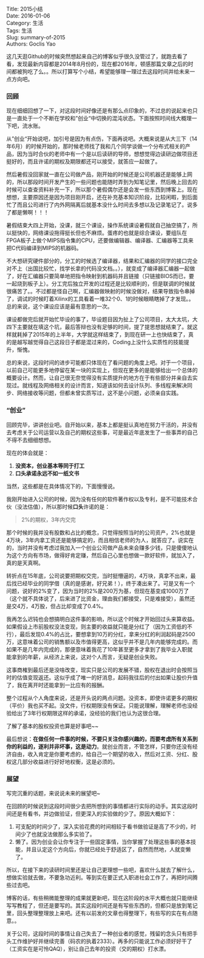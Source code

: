 Title: 2015小结  
Date: 2016-01-06  
Category: 生活  
Tags: 生活  
Slug: summary-of-2015  
Authors: Goclis Yao  

这几天逛Github的时候突然想起来自己的博客似乎很久没管过了，就跑去看了看，发现最新内容都是2014年8月份的，现在都2016年，顿感那篇文章之后的时间都被狗吃了么。。所以打算写个小结，希望能够理一理过去这段时间并给未来一点方向吧。

### 回顾
现在细细回想了一下，对这段时间好像还是有那么点印象的，不过总的说起来也只是一直处于一个不断在学校和”创业“中切换的混沌状态。下面按照时间线大概理一下吧，流水账。

从”创业“开始说吧，加引号是因为有点伤，下面再说吧。大概来说是从大三下（14年6月）的时候开始的，那时候老师找了我和几个同学谈做一个分布式相关的产品，因为当时合伙的老师中有一个是以后读研的导师，想想觉得边读研边做项目还挺好的，而且许诺的期权及期限都还可以接受，就答应一起做了。

然后暑假没回家就一直在公司做产品，刚开始的时候还是公司机器还是能够上网的，所以那段时间开发产生的一些问题也能随时弄到为知笔记里，然后晚上回去的时候可以查查资料补充一下，所以那个暑假偶尔还是会发一些东西到博客上。现在想想，主要原因还是因为项目刚开启，还在补充基本知识阶段，比较闲暇，到后面忙了而且公司进行了内外网隔离后就基本没什么时间去多想以及记录笔记了。说多了都是懒啊！！！

暑假结束大四上开始，没课，就三个课设，操作系统课设暑假就自己抽空搞了，所以挺快的，网络课设拖得挺长但也不麻烦。蛋疼的也就是综合课设，要组队在FPGA板子上做个MIPS指令集的CPU，还要做编辑器、编译器、汇编器等工具来把C代码编译到MIPS的机器码。

不大想研究硬件部分的，分工的时候选了编译器，结果和汇编器的同学的接口完全对不上（出国比较忙，找学长拿的代码没文档。。），就变成了编译器汇编器一起做了，好在汇编器只要简单地把指令映射到机器码并且链接（只链接BIOS而已，要一起烧到板子上）。分工完后独立开发的过程还是比较顺利的，但是联调的时候就很痛苦了。。不过都是怪自己啊，汇编器做映射的时候没做对，结果导致指令串掉了，调试的时候盯着Xilinx的工具看着一堆32个0、1的时候眼睛瞎掉了才发现。。总的来说，这个课设应该是最有意思的一次。

课设都做完后就开始忙毕设的事了，毕设题目因为扯上了公司项目，太大太坑，大四下主要就在填这个坑，最后答辩也没有足够的时间，提了提思想就结束了。就这样就耗掉了2015年的上半年，大学就这样结束了，到现在研一上也快结束了，真的是越写越觉得自己这段日子都是混过来的，Coding上没什么实质性的技能提升，惭愧。

总的来说，这段时间的进步可能都只体现在了看问题的角度上吧。对于一个项目，以前自己可能更多地停留在某一块的实现上，但现在更多的是能够给出一个总体的概要设计。然而，让自己很无奈觉得没有实质提升的地方在于有些部分并亲自去实现过。就线程及网络相关的设计而言，知道该如何去设计队列、多线程来解决同步、网络接收等问题，但都未曾实质写过，这不是小问题，必须亲自实践。

### “创业”
回顾完毕，讲讲创业吧。自开始以来，基本上都是挺认真地在努力干活的，并没有去考虑关于公司运营以及自己的期权这些事，可是最近年底发生了一些事弄的自己不得不去细细想想。

现在的体会就是：

1. **没资本，创业基本等同于打工**
2. **口头承诺永远不如一纸文书**

当然，这些都是在具体情况下的，下面慢慢说。

我刚开始进入公司的时候，因为没有任何的软件著作权以及专利，是不可能技术合伙（没法估值），所以那时候**口头**许诺的是：

> 2%的期权，3年内交完

那个时候的我并没有股数和占比的概念，只觉得按照当时的公司资产，2%也就是4万块，3年内拿工资还是能够搞定的，而且相信老师的为人，就答应了。说实在的，当时并没有考虑过我加入一个创业公司做产品未来会赚多少钱，只是傻傻地认为这个方向有市场，做得好肯定赚，然后自己心里也想做一款好软件，就加入了，真的是天真啊。

转折点在15年底，公司说要把期权交完，当时挺懵逼的，4万块，真拿不出来，最后找已经毕业的同学借（真的是感谢，好兄弟！），终于凑出来了。可是又有一个问题，说好的2%变了，因为当时的2%是200万为基，但现在基变成1000万了（这个就不具体说了，后来进了比资金，理由我们都接受，只是难接受），虽然还是交4万，4万股，但占比却变成了0.4%。

我再怎么迟钝也会想搞明白这件事的影响，所以这个时候才开始回过头来算收益。如果假设上市前股权没法变现，则主要的收益就只能是分红了（因为工资低的不行），最后发现0.4%的占比，要想拿到10万的分红，拿来分红的利润起码是2500万，这意味着公司的销售额以及市值得更高，这似乎并不是几年内能够完成的。而如果不是几年内完成的，那便意味着我花了10年甚至更多才拿到了我毕业入职就能拿到的年薪，从经济上来说，这对个人而言，无疑是创业失败。

这事商榷到最后还是没啥改变，现实只是公司的发展不错，股权在退出时会按照当时的估值变现返还。这似乎成了唯一的好消息，起码我往后的付出如果让股价升值了，我在离开时还能拿到一比应有的报酬。

整个过程从个人角度来说，还是开头说的两点问题。没资本，即使许诺更多的期权（平价）我也买不起。没文件，行权期限没有保证。只能说理解，理解老师也没经验给出了3年行权期限这样的承诺，没经验的我们也认为这很合理。

了解了基本的股权投资也算是好事吧~~

最后想说：**在做任何一件事的时候，不要只关注你感兴趣的，而要考虑所有关系到你的利益的，逐利并非坏事，这是动力**。就创业而言，不管怎样，只要你还没有经济自由，收入肯定是你要考虑的，给自己一个期望的收入，然后对工资、分红、股权这几部分收益进行好好地权衡，这是必须的。

### 展望
写完沉重的话题，来说说未来的展望吧~

在回顾的时候说到这段时间很少去把所想到的事情都进行实际的动手。其实这段时间还是有看书，并边做验证，但更深入的实验做的少了。原因大概如下：

1. 可支配的时间少了，深入实验花费的时间相较于看书做验证是高了不少的，时间少了也就没法做那么多实验了。
2. 懒了。因为创业会让你专注于一些固定事情，当你掌握了处理这些事的基本技能，并且认定这个方向后，你就已经处于舒适区了，自然而然地，人就变懒了。

所以，在接下来的读研时间里还是让自己更理想一些吧，喜欢什么就去了解什么，想做实验就去做，不要急功近利。等到实在要正式入职进社会工作了，再把时间腾些过去吧。

博客的话，有些稍微能整理的成果就更新吧，现在这阶段的水平大概也就只能继续写写教程了，但还是要写的。其实这段时间还是有写些东西的，但都只是放到笔记里，回头整理整理放上来吧。还有以前发的文章也得整理下，有些写的实在有点随意。。

关于公司，这段时间的事情让自己失去了一种创业者的感觉，残留的念头只有把手头工作维护好并继续完善（码农的执着2333）。再多的只能说工作必须好好干了（工资实在是可怜QAQ），别让自己去年的投资（交的期权）打水漂。

